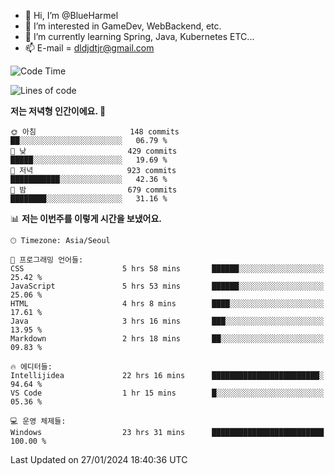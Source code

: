 - 👋 Hi, I’m @BlueHarmel
- 👀 I’m interested in GameDev, WebBackend, etc.
- 🌱 I’m currently learning Spring, Java, Kubernetes ETC...
- 📫 E-mail = dldjdtjr@gmail.com
  <!--START_SECTION:waka-->
![Code Time](http://img.shields.io/badge/Code%20Time-363%20hrs%2049%20mins-blue)

![Lines of code](https://img.shields.io/badge/%EC%A0%80%EB%8A%94%20%EC%97%AC%ED%83%9C%EA%B9%8C%EC%A7%80%20-39.8%20million%20%EC%A4%84%EC%9D%98%20%EC%BD%94%EB%93%9C%EB%A5%BC%20%EC%9E%91%EC%84%B1%ED%96%88%EC%96%B4%EC%9A%94.-blue)

**저는 저녁형 인간이에요. 🦉** 

```text
🌞 아침                     148 commits         ██░░░░░░░░░░░░░░░░░░░░░░░   06.79 % 
🌆 낮　                     429 commits         █████░░░░░░░░░░░░░░░░░░░░   19.69 % 
🌃 저녁                     923 commits         ███████████░░░░░░░░░░░░░░   42.36 % 
🌙 밤　                     679 commits         ████████░░░░░░░░░░░░░░░░░   31.16 % 
```


📊 **저는 이번주를 이렇게 시간을 보냈어요.** 

```text
🕑︎ Timezone: Asia/Seoul

💬 프로그래밍 언어들: 
CSS                      5 hrs 58 mins       ██████░░░░░░░░░░░░░░░░░░░   25.42 % 
JavaScript               5 hrs 53 mins       ██████░░░░░░░░░░░░░░░░░░░   25.06 % 
HTML                     4 hrs 8 mins        ████░░░░░░░░░░░░░░░░░░░░░   17.61 % 
Java                     3 hrs 16 mins       ███░░░░░░░░░░░░░░░░░░░░░░   13.95 % 
Markdown                 2 hrs 18 mins       ██░░░░░░░░░░░░░░░░░░░░░░░   09.83 % 

🔥 에디터들: 
Intellijidea             22 hrs 16 mins      ████████████████████████░   94.64 % 
VS Code                  1 hr 15 mins        █░░░░░░░░░░░░░░░░░░░░░░░░   05.36 % 

💻 운영 체제들: 
Windows                  23 hrs 31 mins      █████████████████████████   100.00 % 
```


 Last Updated on 27/01/2024 18:40:36 UTC
<!--END_SECTION:waka-->
<!---
BlueHarmel/BlueHarmel is a ✨ special ✨ repository because its `README.md` (this file) appears on your GitHub profile.
You can click the Preview link to take a look at your changes.
--->

